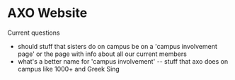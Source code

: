 AXO Website
=======

Current questions

- should stuff that sisters do on campus be on a 'campus involvement page' or the page with info about all our current members
- what's a better name for 'campus involvement' -- stuff that axo does on campus like 1000+ and Greek Sing